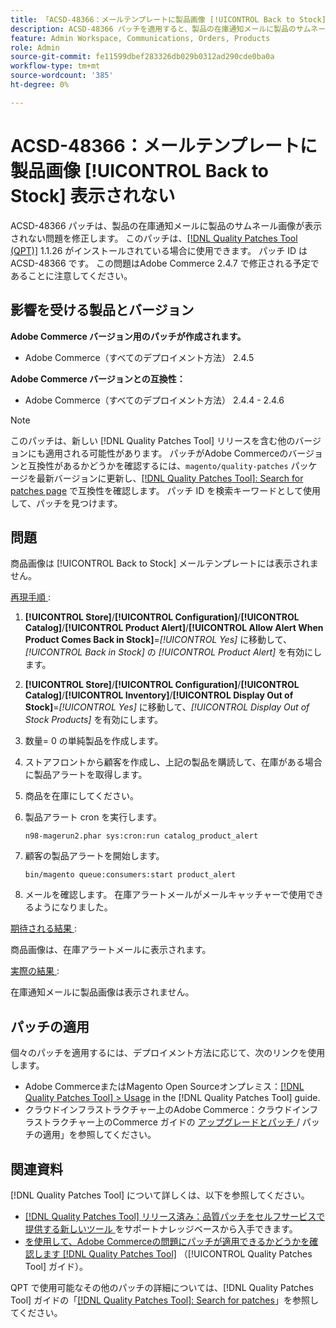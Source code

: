 ```yaml
---
title: 「ACSD-48366：メールテンプレートに製品画像 [!UICONTROL Back to Stock] 表示されない」
description: ACSD-48366 パッチを適用すると、製品の在庫通知メールに製品のサムネール画像が表示されないAdobe Commerceの問題を修正できます。
feature: Admin Workspace, Communications, Orders, Products
role: Admin
source-git-commit: fe11599dbef283326db029b0312ad290cde0ba0a
workflow-type: tm+mt
source-wordcount: '385'
ht-degree: 0%

---
```


# ACSD-48366：メールテンプレートに製品画像 [!UICONTROL Back to Stock] 表示されない

ACSD-48366 パッチは、製品の在庫通知メールに製品のサムネール画像が表示されない問題を修正します。 このパッチは、[[!DNL Quality Patches Tool (QPT)]](https://experienceleague.adobe.com/ja/docs/commerce-knowledge-base/kb/announcements/commerce-announcements/magento-quality-patches-released-new-tool-to-self-serve-quality-patches) 1.1.26 がインストールされている場合に使用できます。 パッチ ID は ACSD-48366 です。 この問題はAdobe Commerce 2.4.7 で修正される予定であることに注意してください。

## 影響を受ける製品とバージョン

**Adobe Commerce バージョン用のパッチが作成されます。**

* Adobe Commerce（すべてのデプロイメント方法） 2.4.5

**Adobe Commerce バージョンとの互換性：**

* Adobe Commerce（すべてのデプロイメント方法） 2.4.4 - 2.4.6

>[!NOTE]
>
>このパッチは、新しい [!DNL Quality Patches Tool] リリースを含む他のバージョンにも適用される可能性があります。 パッチがAdobe Commerceのバージョンと互換性があるかどうかを確認するには、`magento/quality-patches` パッケージを最新バージョンに更新し、[[!DNL Quality Patches Tool]: Search for patches page](https://experienceleague.adobe.com/tools/commerce-quality-patches/index.html?lang=ja) で互換性を確認します。 パッチ ID を検索キーワードとして使用して、パッチを見つけます。

## 問題

商品画像は [!UICONTROL Back to Stock] メールテンプレートには表示されません。

<u> 再現手順 </u>:

1. **[!UICONTROL Store]**/**[!UICONTROL Configuration]**/**[!UICONTROL Catalog]**/**[!UICONTROL Product Alert]**/**[!UICONTROL Allow Alert When Product Comes Back in Stock]**=*[!UICONTROL Yes]* に移動して、*[!UICONTROL Back in Stock]* の *[!UICONTROL Product Alert]* を有効にします。
1. **[!UICONTROL Store]**/**[!UICONTROL Configuration]**/**[!UICONTROL Catalog]**/**[!UICONTROL Inventory]**/**[!UICONTROL Display Out of Stock]**=*[!UICONTROL Yes]* に移動して、*[!UICONTROL Display Out of Stock Products]* を有効にします。
1. 数量= 0 の単純製品を作成します。
1. ストアフロントから顧客を作成し、上記の製品を購読して、在庫がある場合に製品アラートを取得します。
1. 商品を在庫にしてください。
1. 製品アラート cron を実行します。

   ```
   n98-magerun2.phar sys:cron:run catalog_product_alert
   ```

1. 顧客の製品アラートを開始します。

   ```
   bin/magento queue:consumers:start product_alert
   ```

1. メールを確認します。 在庫アラートメールがメールキャッチャーで使用できるようになりました。

<u> 期待される結果 </u>:

商品画像は、在庫アラートメールに表示されます。

<u> 実際の結果 </u>:

在庫通知メールに製品画像は表示されません。

## パッチの適用

個々のパッチを適用するには、デプロイメント方法に応じて、次のリンクを使用します。

* Adobe CommerceまたはMagento Open Sourceオンプレミス：[[!DNL Quality Patches Tool] > Usage](/help/tools/quality-patches-tool/usage.md) in the [!DNL Quality Patches Tool] guide.
* クラウドインフラストラクチャー上のAdobe Commerce：クラウドインフラストラクチャー上のCommerce ガイドの [ アップグレードとパッチ ](https://experienceleague.adobe.com/docs/commerce-cloud-service/user-guide/develop/upgrade/apply-patches.html?lang=ja)/ パッチの適用」を参照してください。

## 関連資料

[!DNL Quality Patches Tool] について詳しくは、以下を参照してください。

* [[!DNL Quality Patches Tool]  リリース済み：品質パッチをセルフサービスで提供する新しいツール ](https://experienceleague.adobe.com/ja/docs/commerce-knowledge-base/kb/announcements/commerce-announcements/magento-quality-patches-released-new-tool-to-self-serve-quality-patches) をサポートナレッジベースから入手できます。
* [ を使用して、Adobe Commerceの問題にパッチが適用できるかどうかを確認します  [!DNL Quality Patches Tool]](/help/tools/quality-patches-tool/patches-available-in-qpt/check-patch-for-magento-issue-with-magento-quality-patches.md) （[!UICONTROL Quality Patches Tool] ガイド）。


QPT で使用可能なその他のパッチの詳細については、[!DNL Quality Patches Tool] ガイドの「[[!DNL Quality Patches Tool]: Search for patches](https://experienceleague.adobe.com/tools/commerce-quality-patches/index.html?lang=ja)」を参照してください。
